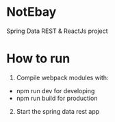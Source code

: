 # NotEbay
Spring Data REST &amp; ReactJs project

# How to run
1. Compile webpack modules with:
- npm run dev for developing
- npm run build for production

2. Start the spring data rest app

